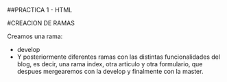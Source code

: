##PRACTICA 1 - HTML

#CREACION DE RAMAS

Creamos una rama:

- develop
- Y posteriormente diferentes ramas con las distintas funcionalidades del blog, es decir, una rama index, otra articulo y otra formulario, que despues mergearemos con la develop y finalmente con la master.
